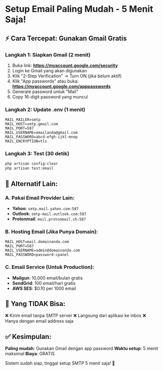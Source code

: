 # Setup Email Paling Mudah - 5 Menit Saja!

## ⚡ Cara Tercepat: Gunakan Gmail Gratis

### Langkah 1: Siapkan Gmail (2 menit)
1. Buka link: **https://myaccount.google.com/security**
2. Login ke Gmail yang akan digunakan
3. Klik "2-Step Verification" → Turn ON (jika belum aktif)
4. Klik "App passwords" atau buka: **https://myaccount.google.com/apppasswords**
5. Generate password untuk "Mail"
6. Copy 16-digit password yang muncul

### Langkah 2: Update .env (1 menit)
```env
MAIL_MAILER=smtp
MAIL_HOST=smtp.gmail.com
MAIL_PORT=587
MAIL_USERNAME=emailanda@gmail.com
MAIL_PASSWORD=abcd-efgh-ijkl-mnop
MAIL_ENCRYPTION=tls
```

### Langkah 3: Test (30 detik)
```bash
php artisan config:clear
php artisan test:email
```

## 🎯 Alternatif Lain:

### A. Pakai Email Provider Lain:
- **Yahoo**: `smtp.mail.yahoo.com:587`
- **Outlook**: `smtp-mail.outlook.com:587`  
- **Protonmail**: `mail.protonmail.ch:587`

### B. Hosting Email (Jika Punya Domain):
```env
MAIL_HOST=mail.domainanda.com
MAIL_PORT=587
MAIL_USERNAME=admin@domainanda.com
MAIL_PASSWORD=password-cpanel
```

### C. Email Service (Untuk Production):
- **Mailgun**: 10,000 email/bulan gratis
- **SendGrid**: 100 email/hari gratis
- **AWS SES**: $0.10 per 1000 email

## 🚫 Yang TIDAK Bisa:

❌ Kirim email tanpa SMTP server
❌ Langsung dari aplikasi ke inbox
❌ Hanya dengan email address saja

## ✅ Kesimpulan:

**Paling mudah**: Gunakan Gmail dengan app password
**Waktu setup**: 5 menit maksimal
**Biaya**: GRATIS

Sistem sudah siap, tinggal setup SMTP 5 menit saja! 🚀